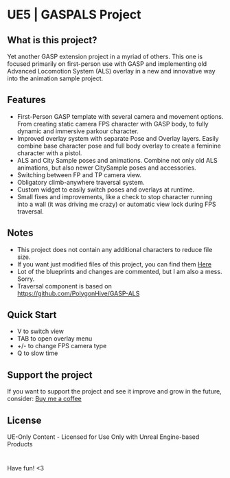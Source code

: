 # UE5 | GASPALS Project
## What is this project?
Yet another GASP extension project in a myriad of others. This one is focused primarily on first-person use with GASP and implementing old Advanced Locomotion System (ALS) overlay in a new and innovative way into the animation sample project. 

## Features
- First-Person GASP template with several camera and movement options. From creating static camera FPS character with GASP body, to fully dynamic and immersive parkour character.
- Improved overlay system with separate Pose and Overlay layers. Easily combine base character pose and full body overlay to create a feminine character with a pistol.
- ALS and City Sample poses and animations. Combine not only old ALS animations, but also newer CitySample poses and accessories.
- Switching between FP and TP camera view.
- Obligatory climb-anywhere traversal system. 
- Custom widget to easily switch poses and overlays at runtime.
- Small fixes and improvements, like a check to stop character running into a wall (it was driving me crazy) or automatic view lock during FPS traversal.

## Notes
- This project does not contain any additional characters to reduce file size.  
- If you want just modified files of this project, you can find them [Here](https://github.com/ShatteredMirrorStudio/GASPALS_FilesOnly)
- Lot of the blueprints and changes are commented, but I am also a mess. Sorry.
- Traversal component is based on https://github.com/PolygonHive/GASP-ALS  

## Quick Start
+ V to switch view  
+ TAB to open overlay menu  
+ +/- to change FPS camera type  
+ Q to slow time

## Support the project
If you want to support the project and see it improve and grow in the future, consider:
[Buy me a coffee](https://buymeacoffee.com/shatteredmirrorstudio)

## License
UE-Only Content - Licensed for Use Only with Unreal Engine-based Products  
# 
  
Have fun! <3
